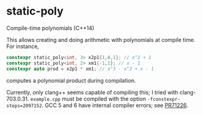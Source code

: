 # static-poly
Compile-time polynomials (C++14)

This allows creating and doing arithmetic with polynomials at compile time. For instance,

```C++
constexpr static_poly<int, 3> x2p1{1,0,1}; // x^2 + 1
constexpr static_poly<int, 2> xm1{-1,1}; // x - 1
constexpr auto prod = x2p1 * xm1; // x^3 - x^2 + x - 1
```

computes a polynomial product during compilation.

Currently, only clang++ seems capable of compiling this; I tried with clang-703.0.31.
`example.cpp` must be compiled with the option `-fconstexpr-steps=2097152`.
GCC 5 and 6 have internal compiler errors; see [PR71226](https://gcc.gnu.org/bugzilla/show_bug.cgi?id=71226).
